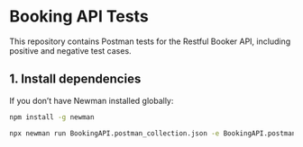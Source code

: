 # Booking API Tests

This repository contains Postman tests for the Restful Booker API, including positive and negative test cases.

## 1. Install dependencies

If you don’t have Newman installed globally:

```bash
npm install -g newman

npx newman run BookingAPI.postman_collection.json -e BookingAPI.postman_environment.json
